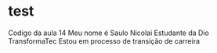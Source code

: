 # test
Codigo da aula 14
Meu nome é Saulo Nicolai
Estudante da Dio TransformaTec
Estou em processo de transição de carreira
